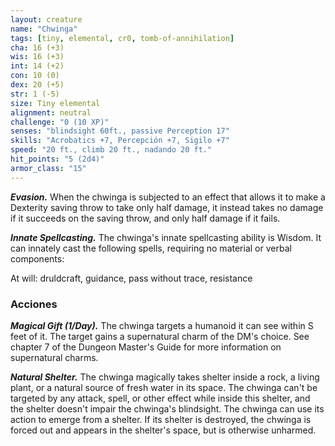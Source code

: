 ```yaml
---
layout: creature
name: "Chwinga"
tags: [tiny, elemental, cr0, tomb-of-annihilation]
cha: 16 (+3)
wis: 16 (+3)
int: 14 (+2)
con: 10 (0)
dex: 20 (+5)
str: 1 (-5)
size: Tiny elemental
alignment: neutral
challenge: "0 (10 XP)"
senses: "blindsight 60ft., passive Perception 17"
skills: "Acrobatics +7, Percepción +7, Sigilo +7"
speed: "20 ft., climb 20 ft., nadando 20 ft."
hit_points: "5 (2d4)"
armor_class: "15"
---
```


***Evasion.*** When the chwinga is subjected to an effect that allows it to make a Dexterity saving throw to take only half damage, it instead takes no damage if it succeeds on the saving throw, and only half damage if it fails.

***Innate Spellcasting.*** The chwinga's innate spellcasting ability is Wisdom. It can innately cast the following spells, requiring no material or verbal components:

At will: druldcraft, guidance, pass without trace, resistance

### Acciones

***Magical Gift (1/Day).*** The chwinga targets a humanoid it can see within S feet of it. The target gains a supernatural charm of the DM's choice. See chapter 7 of the Dungeon Master's Guide for more information on supernatural charms.

***Natural Shelter.*** The chwinga magically takes shelter inside a rock, a living plant, or a natural source of fresh water in its space. The chwinga can't be targeted by any attack, spell, or other effect while inside this shelter, and the shelter doesn't impair the chwinga's blindsight. The chwinga can use its action to emerge from a shelter. If its shelter is destroyed, the chwinga is forced out and appears in the shelter's space, but is otherwise unharmed.